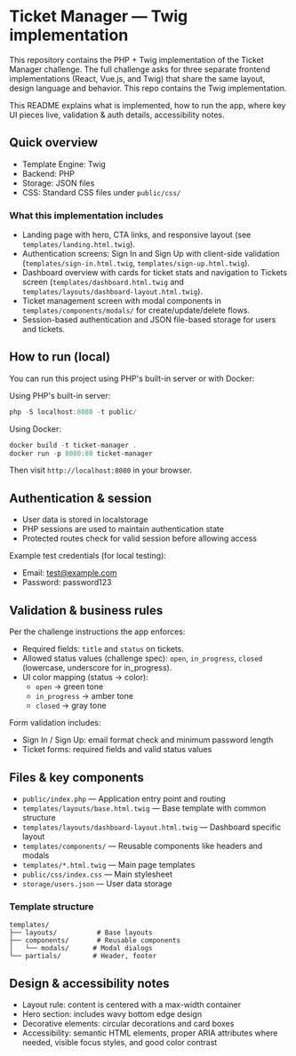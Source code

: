 # Ticket Manager — Twig implementation

This repository contains the PHP + Twig implementation of the Ticket Manager challenge. The full challenge asks for three separate frontend implementations (React, Vue.js, and Twig) that share the same layout, design language and behavior. This repo contains the Twig implementation.

This README explains what is implemented, how to run the app, where key UI pieces live, validation & auth details, accessibility notes.

## Quick overview

- Template Engine: Twig
- Backend: PHP
- Storage: JSON files
- CSS: Standard CSS files under `public/css/`

### What this implementation includes

- Landing page with hero, CTA links, and responsive layout (see `templates/landing.html.twig`).
- Authentication screens: Sign In and Sign Up with client-side validation (`templates/sign-in.html.twig`, `templates/sign-up.html.twig`).
- Dashboard overview with cards for ticket stats and navigation to Tickets screen (`templates/dashboard.html.twig` and `templates/layouts/dashboard-layout.html.twig`).
- Ticket management screen with modal components in `templates/components/modals/` for create/update/delete flows.
- Session-based authentication and JSON file-based storage for users and tickets.

## How to run (local)

You can run this project using PHP's built-in server or with Docker:

Using PHP's built-in server:
```powershell
php -S localhost:8080 -t public/
```

Using Docker:
```powershell
docker build -t ticket-manager .
docker run -p 8080:80 ticket-manager
```

Then visit `http://localhost:8080` in your browser.

## Authentication & session

- User data is stored in localstorage
- PHP sessions are used to maintain authentication state
- Protected routes check for valid session before allowing access

Example test credentials (for local testing):
- Email: test@example.com
- Password: password123

## Validation & business rules

Per the challenge instructions the app enforces:

- Required fields: `title` and `status` on tickets.
- Allowed status values (challenge spec): `open`, `in_progress`, `closed` (lowercase, underscore for in_progress).
- UI color mapping (status → color):
  - `open` → green tone
  - `in_progress` → amber tone
  - `closed` → gray tone

Form validation includes:
- Sign In / Sign Up: email format check and minimum password length
- Ticket forms: required fields and valid status values

## Files & key components

- `public/index.php` — Application entry point and routing
- `templates/layouts/base.html.twig` — Base template with common structure
- `templates/layouts/dashboard-layout.html.twig` — Dashboard specific layout
- `templates/components/` — Reusable components like headers and modals
- `templates/*.html.twig` — Main page templates
- `public/css/index.css` — Main stylesheet
- `storage/users.json` — User data storage

### Template structure
```
templates/
├── layouts/          # Base layouts
├── components/       # Reusable components
│   └── modals/      # Modal dialogs
└── partials/        # Header, footer
```

## Design & accessibility notes

- Layout rule: content is centered with a max-width container
- Hero section: includes wavy bottom edge design
- Decorative elements: circular decorations and card boxes
- Accessibility: semantic HTML elements, proper ARIA attributes where needed, visible focus styles, and good color contrast
